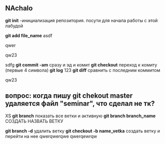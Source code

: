 


## NAchalo
**git init** -инициализация репозитория. посути для начала работы с этой лабудой



**git add file_name** asdf


qwer

qw23

sdfg
**git commit -am** сразу и эд и комит
**git checkout** переход к  комиту (первые 4 символа)
**git log** 123
**git diff** сравнить с последним коммитом

qw23
## вопрос: когда пишу git chekout master удаляется файл "seminar", что сделал не тк?
XS
**git branch** показать все ветки и активную
**git branch branch_name** СОЗДАТЬ НАЗВАТЬ ВЕТКУ



**git branch -d** удалить ветку
**git checkout -b name_vetka** создать ветку и перейти на нее
qwerqwerqwe
qwerqewrqw



